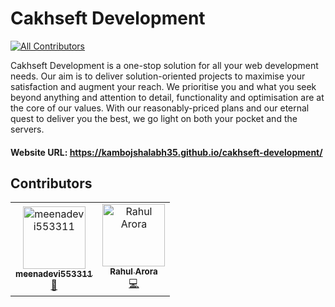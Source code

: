 # Cakhseft Development
<!-- ALL-CONTRIBUTORS-BADGE:START - Do not remove or modify this section -->
[![All Contributors](https://img.shields.io/badge/all_contributors-2-orange.svg?style=flat-square)](#contributors-)
<!-- ALL-CONTRIBUTORS-BADGE:END -->

Cakhseft Development is a one-stop solution for all your web development needs. Our aim is to deliver solution-oriented projects to maximise your satisfaction and augment your reach. We prioritise you and what you seek beyond anything and attention to detail, functionality and optimisation are at the core of our values. With our reasonably-priced plans and our eternal quest to deliver you the best, we go light on both your pocket and the servers.

#### Website URL: https://kambojshalabh35.github.io/cakhseft-development/

## Contributors

<!-- ALL-CONTRIBUTORS-LIST:START - Do not remove or modify this section -->
<!-- prettier-ignore-start -->
<!-- markdownlint-disable -->
<table>
  <tbody>
    <tr>
      <td align="center"><a href="https://github.com/meenadevi553311"><img src="https://avatars.githubusercontent.com/u/114795524?v=4?s=100" width="100px;" alt="meenadevi553311"/><br /><sub><b>meenadevi553311</b></sub></a><br /><a href="#design-meenadevi553311" title="Design">🎨</a></td>
      <td align="center"><a href="https://rahularora.vercel.app/"><img src="https://avatars.githubusercontent.com/u/24794534?v=4?s=100" width="100px;" alt="Rahul Arora"/><br /><sub><b>Rahul Arora</b></sub></a><br /><a href="https://github.com/kambojshalabh35/cakhseft-development/commits?author=rahulaarora" title="Code">💻</a></td>
    </tr>
  </tbody>
  <tfoot>
    
  </tfoot>
</table>

<!-- markdownlint-restore -->
<!-- prettier-ignore-end -->

<!-- ALL-CONTRIBUTORS-LIST:END -->
<!-- prettier-ignore-start -->
<!-- markdownlint-disable -->

<!-- markdownlint-restore -->
<!-- prettier-ignore-end -->

<!-- ALL-CONTRIBUTORS-LIST:END -->
